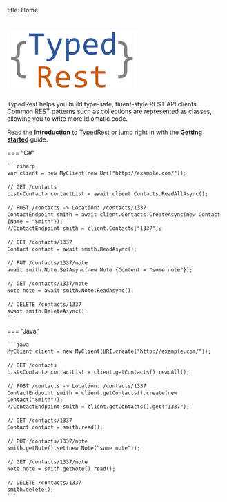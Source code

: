 title: Home

# ![Logo](images/logo.svg)

TypedRest helps you build type-safe, fluent-style REST API clients. Common REST patterns such as collections are represented as classes, allowing you to write more idiomatic code.

Read the **[Introduction](introduction.md)** to TypedRest or jump right in with the **[Getting started](getting-started/index.md)** guide.

=== "C#"

    ```csharp
    var client = new MyClient(new Uri("http://example.com/"));

    // GET /contacts
    List<Contact> contactList = await client.Contacts.ReadAllAsync();

    // POST /contacts -> Location: /contacts/1337
    ContactEndpoint smith = await client.Contacts.CreateAsync(new Contact {Name = "Smith"});
    //ContactEndpoint smith = client.Contacts["1337"];

    // GET /contacts/1337
    Contact contact = await smith.ReadAsync();

    // PUT /contacts/1337/note
    await smith.Note.SetAsync(new Note {Content = "some note"});

    // GET /contacts/1337/note
    Note note = await smith.Note.ReadAsync();

    // DELETE /contacts/1337
    await smith.DeleteAsync();
    ```

=== "Java"

    ```java
    MyClient client = new MyClient(URI.create("http://example.com/"));

    // GET /contacts
    List<Contact> contactList = client.getContacts().readAll();

    // POST /contacts -> Location: /contacts/1337
    ContactEndpoint smith = client.getContacts().create(new Contact("Smith"));
    //ContactEndpoint smith = client.getContacts().get("1337");

    // GET /contacts/1337
    Contact contact = smith.read();

    // PUT /contacts/1337/note
    smith.getNote().set(new Note("some note"));

    // GET /contacts/1337/note
    Note note = smith.getNote().read();

    // DELETE /contacts/1337
    smith.delete();
    ```

